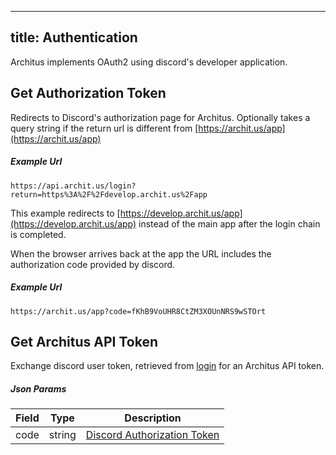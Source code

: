 
---
title: Authentication
---

Architus implements OAuth2 using discord's developer application.

## Get Authorization Token

<Route method="GET" path="/login"/>

Redirects to Discord's authorization page for Architus. Optionally takes a query string if the return url is different from [https://archit.us/app](https://archit.us/app)

##### Example Url
```
https://api.archit.us/login?return=https%3A%2F%2Fdevelop.archit.us%2Fapp
```
This example redirects to [https://develop.archit.us/app](https://develop.archit.us/app) instead of the main app after the login chain is completed.

When the browser arrives back at the app the URL includes the authorization code provided by discord.

##### Example Url
```
https://archit.us/app?code=fKhB9VoUHR8CtZM3XOUnNRS9wSTOrt
```

## Get Architus API Token

<Route method="POST" path="/token_exchange"/>

Exchange discord user token, retrieved from [login](get-authorization-token) for an Architus API token.

##### Json Params
| Field  | Type                                          | Description                                                                   |
| ------ | --------------------------------------------- | ----------------------------------------------------------------------------- |
| code | string                                        | [Discord Authorization Token](https://discordapp.com/developers/docs/topics/oauth2#authorization-code-grant) |
